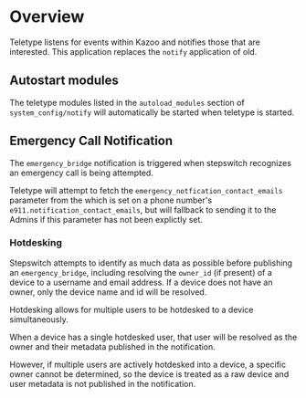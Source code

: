 # Overview

Teletype listens for events within Kazoo and notifies those that are interested. This application replaces the `notify` application of old.

## Autostart modules

The teletype modules listed in the `autoload_modules` section of `system_config/notify` will automatically be started when teletype is started.

## Emergency Call Notification

The `emergency_bridge` notification is triggered when stepswitch recognizes an emergency call is being attempted.

Teletype will attempt to fetch the `emergency_notfication_contact_emails` parameter from the which is set on a phone number's `e911.notification_contact_emails`, but will fallback to sending it to the Admins if this parameter has not been explictly set.

### Hotdesking

Stepswitch attempts to identify as much data as possible before publishing an `emergency_bridge`, including resolving the `owner_id` (if present) of a device to a username and email address.  If a device does not have an owner, only the device name and id will be resolved.

Hotdesking allows for multiple users to be hotdesked to a device simultaneously.

When a device has a single hotdesked user, that user will be resolved as the owner and their metadata published in the notification.

However, if multiple users are actively hotdesked into a device, a specific owner cannot be determined, so the device is treated as a raw device and user metadata is not published in the notification.
